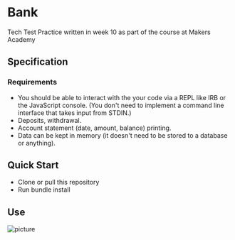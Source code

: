 # Bank

Tech Test Practice written in week 10 as part of the course at Makers Academy

## Specification

### Requirements

* You should be able to interact with the your code via a REPL like IRB or the JavaScript console.  (You don't need to implement a command line interface that takes input from STDIN.)
* Deposits, withdrawal.
* Account statement (date, amount, balance) printing.
* Data can be kept in memory (it doesn't need to be stored to a database or anything).

## Quick Start

* Clone or pull this repository
* Run bundle install

## Use
![picture](http://imgur.com/a/2TQFd)
